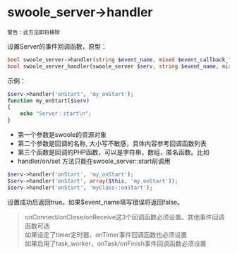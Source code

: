 # swoole_server->handler

    警告：此方法即将移除
设置Server的事件回调函数，原型：
```php
bool swoole_server->handler(string $event_name, mixed $event_callback_function);
bool swoole_server_handler(swoole_server $serv, string $event_name, mixed $event_callback_function);
```

示例：
```php
$serv->handler('onStart', 'my_onStart');
function my_onStart($serv)
{
    echo "Server：start\n";
}
```

* 第一个参数是swoole的资源对象  
* 第二个参数是回调的名称, 大小写不敏感，具体内容参考回调函数列表  
* 第三个函数是回调的PHP函数，可以是字符串，数组，匿名函数。比如  
* handler/on/set 方法只能在swoole_server::start前调用

```php
$serv->handler('onStart', 'my_onStart');
$serv->handler('onStart', array($this, 'my_onStart'));
$serv->handler('onStart', 'myClass::onStart');
```

设置成功后返回true。如果$event_name填写错误将返回false。

> onConnect/onClose/onReceive这3个回调函数必须设置。其他事件回调函数可选  
> 如果设定了timer定时器，onTimer事件回调函数也必须设置  
> 如果启用了task_worker，onTask/onFinish事件回调函数必须设置
